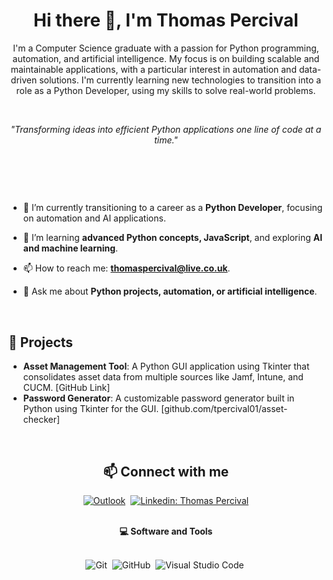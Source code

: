 <h1 align="center"> Hi there 👋, I'm Thomas Percival </h1>

<p align="center">
  I'm a Computer Science graduate with a passion for Python programming, automation, and artificial intelligence. My focus is on building scalable and maintainable applications, with a particular interest in automation and data-driven solutions. I'm currently learning new technologies to transition into a role as a Python Developer, using my skills to solve real-world problems.
</p>

<br>

<p align="center"><i>"Transforming ideas into efficient Python applications one line of code at a time."</i></p>

<br>

##

<br>

- 🔭 I’m currently transitioning to a career as a **Python Developer**, focusing on automation and AI applications.
  
- 🌱 I’m learning **advanced Python concepts, JavaScript**, and exploring **AI and machine learning**.
  
- 📫 How to reach me: **thomaspercival@live.co.uk**.
  
- 💬 Ask me about **Python projects, automation, or artificial intelligence**.

<br>

## 🚀 Projects

- **Asset Management Tool**: A Python GUI application using Tkinter that consolidates asset data from multiple sources like Jamf, Intune, and CUCM. [GitHub Link]
- **Password Generator**: A customizable password generator built in Python using Tkinter for the GUI. [github.com/tpercival01/asset-checker]

<br>

<h2 align="center">📫 Connect with me</h2>

<div align = "center">
  
[![Outlook](https://img.shields.io/badge/Microsoft_Outlook-0078D4?style=for-the-badge&logo=microsoft-outlook&logoColor=white&link=mailto:thomaspercival@live.co.uk)](mailto:thomaspercival@live.co.uk)&nbsp; 
[![Linkedin: Thomas Percival](https://img.shields.io/badge/-linkedin-blue?style=for-the-badge&logo=Linkedin&logoColor=white&link=https://www.linkedin.com/in/thomaspercival)](https://www.linkedin.com/in/thomaspercival)
  
</div>

<br>

<div align = "center">
  
<summary><b>💻 Software and Tools</b></summary>
<br>

![Git](https://img.shields.io/badge/-Git-F05032?style=for-the-badge&logo=git&logoColor=white)&nbsp;
![GitHub](https://img.shields.io/badge/-GitHub-181717?style=for-the-badge&logo=github)&nbsp;
![Visual Studio Code](https://img.shields.io/badge/-VSCODE-007ACC?style=for-the-badge&&logo=visual-studio-code&logoColor=white)&nbsp;

</details>

</div>
